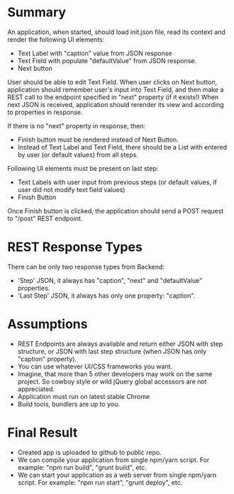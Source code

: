 # Summary

An application, when started, should load init.json file, read its context and render the following UI elements:

* Text Label with "caption" value from JSON response
* Text Field with populate "defaultValue" from JSON response. 
* Next button

User should be able to edit Text Field.
When user clicks on Next button, application should remember user's input into Text Field, and then make a REST call to the endpoint specified in "next" property (if it exists!) When next JSON is received, application should rerender its view and according to properties in response.

If there is no "next" property in response, then:
* Finish button must be rendered instead of Next Button.
* Instead of Text Label and Text Field, there should be a List with entered by user (or default values) from all steps.

Following UI elements must be present on last step:
* Text Labels with user input from previous steps (or default values, if user did not modify text field values)
* Finish Button

Once Finish button is clicked, the application should send a POST request to "/post" REST endpoint.

# REST Response Types
There can be only two response types from Backend:
* 'Step' JSON, it always has "caption", "next" and "defaultValue" properties.
* 'Last Step' JSON, it always has only one property: "caption".

# Assumptions
* REST Endpoints are always available and return either JSON with step structure, or JSON with last step structure (when JSON has only "caption" property).
* You can use whatever UI/CSS frameworks you want.
* Imagine, that more than 5 other developers may work on the same project. So cowboy style or wild jQuery global accessors are not appreciated.
* Application must run on latest stable Chrome
* Build tools, bundlers are up to you.

# Final Result
* Created app is uploaded to github to public repo.
* We can compile your application from single npm/yarn script. For example: "npm run build", "grunt build", etc.
* We can start your application as a web server from single npm/yarn script. For example: "npm run start", "grunt deploy", etc.





